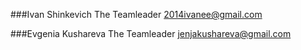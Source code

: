 ###Ivan Shinkevich
The Teamleader
2014ivanee@gmail.com

###Evgenia Kushareva
The Teamleader
jenjakushareva@gmail.com 

